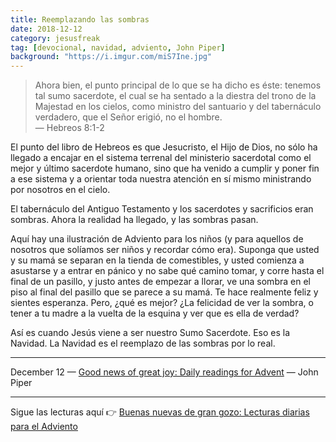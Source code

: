 ```yaml
---
title: Reemplazando las sombras
date: 2018-12-12
category: jesusfreak
tag: [devocional, navidad, adviento, John Piper]
background: "https://i.imgur.com/miS7Ine.jpg"
---
```


> Ahora bien, el punto principal de lo que se ha dicho es éste: tenemos tal sumo sacerdote, el cual se ha sentado a la diestra del trono de la Majestad en los cielos, como ministro del santuario y del tabernáculo verdadero, que el Señor erigió, no el hombre.<br>
> — Hebreos 8:1-2

El punto del libro de Hebreos es que Jesucristo, el Hijo de Dios, no sólo ha llegado a encajar en el sistema terrenal del ministerio sacerdotal como el mejor y último sacerdote humano, sino que ha venido a cumplir y poner fin a ese sistema y a orientar toda nuestra atención en sí mismo ministrando por nosotros en el cielo.

El tabernáculo del Antiguo Testamento y los sacerdotes y sacrificios eran sombras. Ahora la realidad ha llegado, y las sombras pasan.

Aquí hay una ilustración de Adviento para los niños (y para aquellos de nosotros que solíamos ser niños y recordar cómo era). Suponga que usted y su mamá se separan en la tienda de comestibles, y usted comienza a asustarse y a entrar en pánico y no sabe qué camino tomar, y corre hasta el final de un pasillo, y justo antes de empezar a llorar, ve una sombra en el piso al final del pasillo que se parece a su mamá. Te hace realmente feliz y sientes esperanza. Pero, ¿qué es mejor? ¿La felicidad de ver la sombra, o tener a tu madre a la vuelta de la esquina y ver que es ella de verdad?

Así es cuando Jesús viene a ser nuestro Sumo Sacerdote. Eso es la Navidad. La Navidad es el reemplazo de las sombras por lo real.

---

December 12 — [Good news of great joy: Daily readings for Advent](https://www.desiringgod.org/books/good-news-of-great-joy) — John Piper

---

Sigue las lecturas aquí 👉 [Buenas nuevas de gran gozo: Lecturas diarias para el Adviento](/jesusfreak/buenas-nuevas-de-gran-gozo-lecturas-diarias-para-adviento)